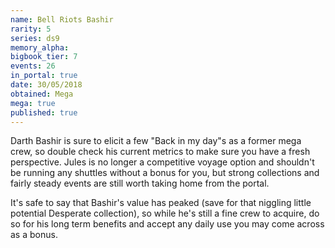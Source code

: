 ```yaml
---
name: Bell Riots Bashir
rarity: 5
series: ds9
memory_alpha:
bigbook_tier: 7
events: 26
in_portal: true
date: 30/05/2018
obtained: Mega
mega: true
published: true
---
```


Darth Bashir is sure to elicit a few "Back in my day"s as a former mega crew, so double check his current metrics to make sure you have a fresh perspective. Jules is no longer a competitive voyage option and shouldn't be running any shuttles without a bonus for you, but strong collections and fairly steady events are still worth taking home from the portal.

It's safe to say that Bashir's value has peaked (save for that niggling little potential Desperate collection), so while he's still a fine crew to acquire, do so for his long term benefits and accept any daily use you may come across as a bonus.
